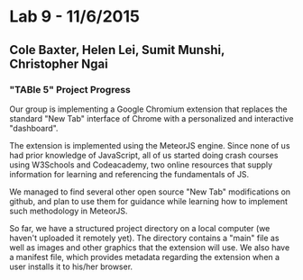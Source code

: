 # Lab 9 - 11/6/2015
## Cole Baxter, Helen Lei, Sumit Munshi, Christopher Ngai

### "TABle 5" Project Progress

Our group is implementing a Google Chromium extension that replaces the standard "New Tab" interface of Chrome with a personalized and interactive "dashboard".

The extension is implemented using the MeteorJS engine.  Since none of us had prior knowledge of JavaScript, all of us started doing crash courses using W3Schools and Codeacademy, two online resources that supply information for learning and referencing the fundamentals of JS.

We managed to find several other open source "New Tab" modifications on github, and plan to use them for guidance while learning how to implement such methodology in MeteorJS.

So far, we have a structured project directory on a local computer (we haven't uploaded it remotely yet).  The directory contains a "main" file as well as images and other graphics that the extension will use.  We also have a manifest file, which provides metadata regarding the extension when a user installs it to his/her browser.
